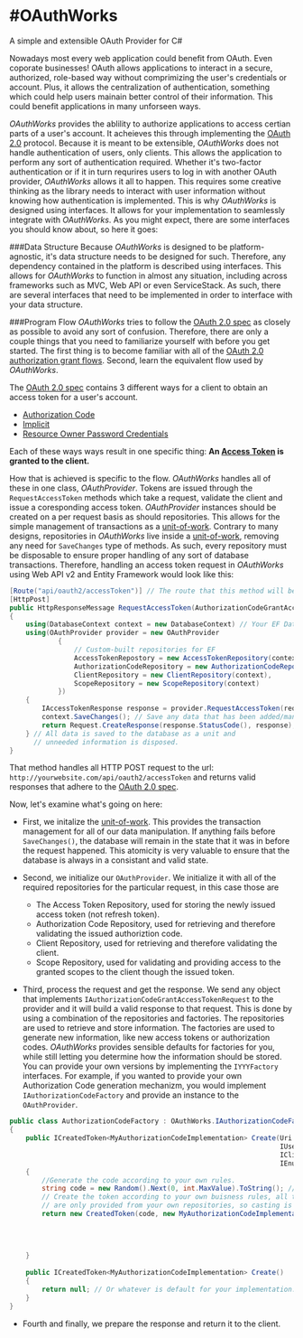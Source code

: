 #OAuthWorks
===============================================================================================================

A simple and extensible OAuth Provider for C#

Nowadays most every web application could benefit from OAuth. Even coporate businesses! OAuth allows applications to interact in a secure, authorized, role-based way without comprimizing the user's credentials or account. Plus, it allows the centralization of authentication, something which could help users mainain better control of their information. This could benefit applications in many unforseen ways. 

*OAuthWorks* provides the ablility to authorize applications to access certian parts of a user's account. It acheieves this through implementing the [OAuth 2.0][oauth] protocol. Because it is meant to be extensible, *OAuthWorks* does not handle authentication of users, only clients. This allows the application to perform any sort of authentication required. Whether it's two-factor authentication or if it in turn requrires users to log in with another OAuth provider, *OAuthWorks* allows it all to happen. This requires some creative thinking as the library needs to interact with user information without knowing how authentication is implemented. This is why *OAuthWorks* is designed using interfaces. It allows for your implementation to seamlessly integrate with *OAuthWorks*. As you might expect, there are some interfaces you should know about, so here it goes:

###Data Structure
Because *OAuthWorks* is designed to be platform-agnostic, it's data structure needs to be designed for such. Therefore, any dependency contained in the platform is described using interfaces. This allows for *OAuthWorks* to function in almost any situation, including across frameworks such as MVC, Web API or even ServiceStack. As such, there are several interfaces that need to be implemented in order to interface with your data structure.

###Program Flow
*OAuthWorks* tries to follow the [OAuth 2.0 spec][oauth] as closely as possible to avoid any sort of confusion. Therefore, there are only a couple things that you need to familiarize yourself with before you get started. The first thing is to become familiar with all of the [OAuth 2.0][oauth] [authorization grant flows](http://tools.ietf.org/html/rfc6749#section-1.3). Second, learn the equivalent flow used by *OAuthWorks*.

The [OAuth 2.0 spec][oauth] contains 3 different ways for a client to obtain an access token for a user's account.
- [Authorization Code](http://tools.ietf.org/html/rfc6749#section-1.3.1)
- [Implicit](http://tools.ietf.org/html/rfc6749#section-1.3.2)
- [Resource Owner Password Credentials](http://tools.ietf.org/html/rfc6749#section-1.3.3)

Each of these ways ways result in one specific thing: **An [Access Token](http://tools.ietf.org/html/rfc6749#section-1.4) is granted to the client.**

How that is achieved is specific to the flow. *OAuthWorks* handles all of these in one class, *OAuthProvider*. Tokens are issued through the `RequestAccessToken` methods which take a request, validate the client and issue a coresponding access token. *OAuthProvider* instances should be created on a per request basis as should repositories. This allows for the simple management of transactions as a [unit-of-work][unit-of-work]. Contrary to many designs, repositories in *OAuthWorks* live inside a [unit-of-work][unit-of-work], removing any need for `SaveChanges` type of methods. As such, every repository must be disposable to ensure proper handling of any sort of database transactions. Therefore, handling an access token request in *OAuthWorks* using Web API v2 and Entity Framework would look like this:

```csharp
[Route("api/oauth2/accessToken")] // The route that this method will be accessed at
[HttpPost]
public HttpResponseMessage RequestAccessToken(AuthorizationCodeGrantAccessTokenRequest request)
{
    using(DatabaseContext context = new DatabaseContext) // Your EF DataContext (Unit of work/transaction)
    using(OAuthProvider provider = new OAuthProvider
            {
                // Custom-built repositories for EF
                AccessTokenRepostory = new AccessTokenRepository(context), 
                AuthorizationCodeRepository = new AuthorizationCodeRepository(context),
                ClientRepository = new ClientRepository(context),
                ScopeRepository = new ScopeRepository(context)
            })
    {
        IAccessTokenResponse response = provider.RequestAccessToken(request); // Send request to provider for handling
        context.SaveChanges(); // Save any data that has been added/manipulated
        return Request.CreateResponse(response.StatusCode(), response); // Return a message with the proper HttpStatusCode
    } // All data is saved to the database as a unit and 
      // unneeded information is disposed.
}
```
    
That method handles all HTTP POST request to the url: `http://yourwebsite.com/api/oauth2/accessToken` and returns valid responses that adhere to the [OAuth 2.0 spec][oauth].

Now, let's examine what's going on here:

- First, we initalize the [unit-of-work][unit-of-work]. This provides the transaction management for all of our data manipulation. If anything fails before `SaveChanges()`, the database will remain in the state that it was in before the request happened. This atomicity is very valuable to ensure that the database is always in a consistant and valid state.

- Second, we initialize our `OAuthProvider`. We initialize it with all of the required repositories for the particular request, in this case those are
    - The Access Token Repository, used for storing the newly issued access token (not refresh token).
    - Authorization Code Repository, used for retrieving and therefore validating the issued authoriztion code.
    - Client Repository, used for retrieving and therefore validating the client.
    - Scope Repository, used for validating and providing access to the granted scopes to the client though the issued token.

- Third, process the request and get the response. We send any object that implements `IAuthorizationCodeGrantAccessTokenRequest` to the provider and it will build a valid response to that request. This is done by using a combination of the repositories and factories. The repositories are used to retrieve and store information. The factories are used to generate new information, like new access tokens or authorization codes. *OAuthWorks* provides sensible defaults for factories for you, while still letting you determine how the information should be stored. You can provide your own versions by implementing the `IYYYFactory` interfaces. For example, if you wanted to provide your own Authorization Code generation mechanizm, you would implement `IAuthorizationCodeFactory` and provide an instance to the `OAuthProvider`.

```csharp
public class AuthorizationCodeFactory : OAuthWorks.IAuthorizationCodeFactory<MyAuthorizationCodeImplementation>
{
    public ICreatedToken<MyAuthorizationCodeImplementation> Create(Uri redirectUri, 
                                                                   IUser user, 
                                                                   IClient client,
                                                                   IEnumerable<IScope> scopes)
    {
        //Generate the code according to your own rules.
        string code = new Random().Next(0, int.MaxValue).ToString(); // Non-secure, but proves the point.
        // Create the token according to your own buisness rules, all the users, clients and scopes
        // are only provided from your own repositories, so casting is fine.
        return new CreatedToken(code, new MyAuthorizationCodeImplementation(code: code, 
                                                                            user: user,
                                                                            client: client,
                                                                            redirectUri: redirectUri,
                                                                            scopes: scopes));
    }
    
    public ICreatedToken<MyAuthorizationCodeImplementation> Create()
    {
        return null; // Or whatever is default for your implementation. Not used as of yet.
    }
}
```

- Fourth and finally, we prepare the response and return it to the client.


[oauth]: (http://tools.ietf.org/html/rfc6749)
[unit-of-work]:(http://msdn.microsoft.com/en-us/library/ff649690.aspx?ppud=4)
